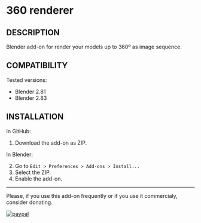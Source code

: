 # 360 renderer
## DESCRIPTION
Blender add-on for render your models up to 360º as image sequence. 

## COMPATIBILITY
Tested versions:
- Blender 2.81
- Blender 2.83

## INSTALLATION
In GitHub:

1. Download the add-on as ZIP.

In Blender:

2. Go to `Edit > Preferences > Add-ons > Install...`
3. Select the ZIP.
4. Enable the add-on.

---

Please, if you use this add-on frequently or if you use it commercialy, consider donating.

[![paypal](https://www.paypalobjects.com/en_US/i/btn/btn_donateCC_LG.gif)](https://www.paypal.com/paypalme/Garven2k)

